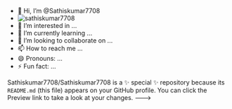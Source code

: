 - 👋 Hi, I’m @Sathiskumar7708
- ![sathiskumar7708]([image.jpg](https://raw.githubusercontent.com/Sathiskumar7708/Sathiskumar7708/94e8a0537817cd8ff5a56dee7faa932a52a26633/WhatsApp%20Image%202024-10-09%20at%205.34.15%20AM.jpeg))
- 👀 I’m interested in ...
- 🌱 I’m currently learning ...
- 💞️ I’m looking to collaborate on ...
- 📫 How to reach me ...
- 😄 Pronouns: ...
- ⚡ Fun fact: ...


Sathiskumar7708/Sathiskumar7708 is a ✨ special ✨ repository because its `README.md` (this file) appears on your GitHub profile.
You can click the Preview link to take a look at your changes.
--->
